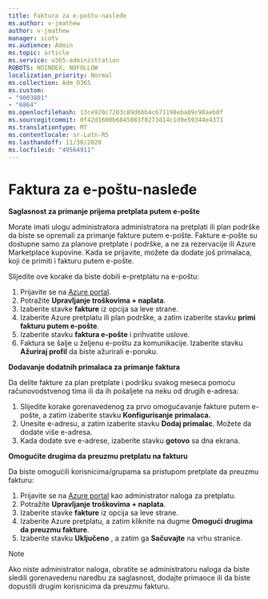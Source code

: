 ```yaml
---
title: Faktura za e-poštu-nasleđe
ms.author: v-jmathew
author: v-jmathew
manager: scotv
ms.audience: Admin
ms.topic: article
ms.service: o365-administration
ROBOTS: NOINDEX, NOFOLLOW
localization_priority: Normal
ms.collection: Adm_O365
ms.custom:
- "9003801"
- "6864"
ms.openlocfilehash: 13ce920c7203c89d6bb4c671198eba89c98aeb0f
ms.sourcegitcommit: 0f42d1600b6845083f0273d14c1d9e59344e4371
ms.translationtype: MT
ms.contentlocale: sr-Latn-RS
ms.lasthandoff: 11/30/2020
ms.locfileid: "49564911"
---
```

# <a name="e-mail-invoice---legacy"></a>Faktura za e-poštu-nasleđe

**Saglasnost za primanje prijema pretplata putem e-pošte**

Morate imati ulogu administratora administratora na pretplati ili plan podrške da biste se opremali za primanje fakture putem e-pošte. Fakture e-pošte su dostupne samo za planove pretplate i podrške, a ne za rezervacije ili Azure Marketplace kupovine. Kada se prijavite, možete da dodate još primalaca, koji će primiti i fakturu putem e-pošte.

Slijedite ove korake da biste dobili e-pretplatu na e-poštu:

1. Prijavite se na [Azure portal](https://portal.azure.com/).
2. Potražite **Upravljanje troškovima + naplata**.
3. Izaberite stavke **fakture** iz opcija sa leve strane.
4. Izaberite Azure pretplatu ili plan podrške, a zatim izaberite stavku **primi fakturu putem e-pošte**.
5. Izaberite stavku **faktura e-pošte** i prihvatite uslove.
6. Faktura se šalje u željenu e-poštu za komunikacije. Izaberite stavku **Ažuriraj profil** da biste ažurirali e-poruku.

**Dodavanje dodatnih primalaca za primanje faktura**

Da delite fakture za plan pretplate i podršku svakog meseca pomoću računovodstvenog tima ili da ih pošaljete na neku od drugih e-adresa:

1. Slijedite korake gorenavedenog za prvo omogućavanje fakture putem e-pošte, a zatim izaberite stavku **Konfigurisanje primalaca.**
2. Unesite e-adresu, a zatim izaberite stavku **Dodaj primalac**. Možete da dodate više e-adresa.
3. Kada dodate sve e-adrese, izaberite stavku **gotovo** sa dna ekrana.

**Omogućite drugima da preuzmu pretplatu na fakturu**

Da biste omogućili korisnicima/grupama sa pristupom pretplate da preuzmu fakturu:

1. Prijavite se na [Azure portal](https://portal.azure.com/) kao administrator naloga za pretplatu.
2. Potražite **Upravljanje troškovima + naplata**.
3. Izaberite stavke **fakture** iz opcija sa leve strane.
4. Izaberite Azure pretplatu, a zatim kliknite na dugme **Omogući drugima da preuzmu fakture**.
5. Izaberite stavku **Uključeno** , a zatim ga **Sačuvajte** na vrhu stranice.

> [!NOTE]
Ako niste administrator naloga, obratite se administratoru naloga da biste sledili gorenavedenu naredbu za saglasnost, dodajte primaoce ili da biste dopustili drugim korisnicima da preuzmu fakturu.
